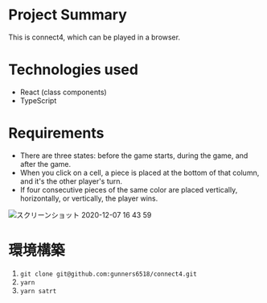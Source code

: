 # Project Summary

This is connect4, which can be played in a browser.

# Technologies used
- React (class components)
- TypeScript

# Requirements
- There are three states: before the game starts, during the game, and after the game.
- When you click on a cell, a piece is placed at the bottom of that column, and it's the other player's turn.
- If four consecutive pieces of the same color are placed vertically, horizontally, or vertically, the player wins.

![スクリーンショット 2020-12-07 16 43 59](https://user-images.githubusercontent.com/49203635/101323432-025b4b80-38ac-11eb-801b-bfd090dbe5f0.png)

# 環境構築
1. ``git clone git@github.com:gunners6518/connect4.git``
2. ``yarn``
3. ``yarn satrt``


